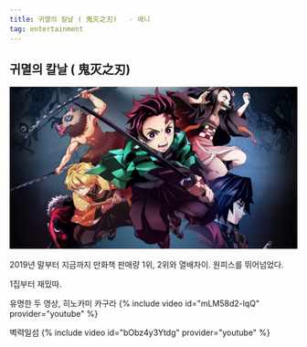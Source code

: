 ```yaml
---
title: 귀멸의 칼날 ( 鬼灭之刃)   - 애니  
tag: entertainment
---
```



## 귀멸의 칼날 ( 鬼灭之刃)

<img src="/assets/images/zc6p2rxh2ejvbrtrl0rg.jpeg">

2019년 말부터 지금까지 만화책 판매량 1위, 2위와 열배차이. 원피스를 뛰어넘었다. 

1집부터 재밌따.

유명한 두 영상, 히노카미 카구라
{% include video id="mLM58d2-lqQ" provider="youtube" %}

벽력일섬
{% include video id="bObz4y3Ytdg" provider="youtube" %}
